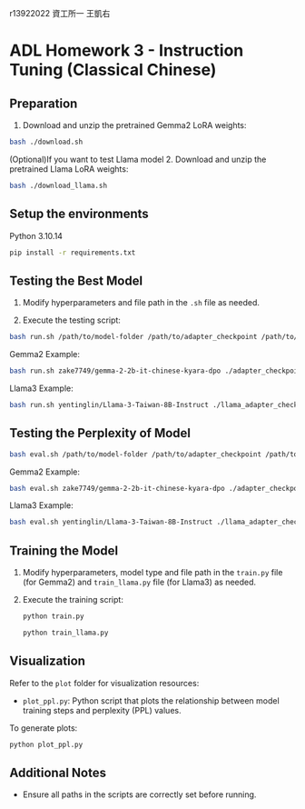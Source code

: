 r13922022 資工所一 王凱右
# ADL Homework 3 - Instruction Tuning (Classical Chinese)

## Preparation
1. Download and unzip the pretrained Gemma2 LoRA weights:
```bash
bash ./download.sh
```

(Optional)If you want to test Llama model
2. Download and unzip the pretrained Llama LoRA weights:
```bash
bash ./download_llama.sh
```

## Setup the environments

Python 3.10.14

```bash
pip install -r requirements.txt
```

## Testing the Best Model

1. Modify hyperparameters and file path in the `.sh` file as needed.


2. Execute the testing script:
```bash
bash run.sh /path/to/model-folder /path/to/adapter_checkpoint /path/to/input /path/to/output
```
Gemma2 Example:
```bash
bash run.sh zake7749/gemma-2-2b-it-chinese-kyara-dpo ./adapter_checkpoint ./data/private_test.json ./prediction.json
```
Llama3 Example:
```bash
bash run.sh yentinglin/Llama-3-Taiwan-8B-Instruct ./llama_adapter_checkpoint ./data/private_test.json ./llama_prediction.json 
```

## Testing the Perplexity of Model

```bash
bash eval.sh /path/to/model-folder /path/to/adapter_checkpoint /path/to/input
```
Gemma2 Example:
```bash
bash eval.sh zake7749/gemma-2-2b-it-chinese-kyara-dpo ./adapter_checkpoint ./data/public_test.json 
```
Llama3 Example:
```bash
bash eval.sh yentinglin/Llama-3-Taiwan-8B-Instruct ./llama_adapter_checkpoint ./data/public_test.json 
```
## Training the Model
1. Modify hyperparameters, model type and file path in the `train.py` file (for Gemma2) and `train_llama.py` file (for Llama3) as needed.

2. Execute the training script:
   ```bash
   python train.py
   ```
   ```bash
   python train_llama.py
   ```
## Visualization

Refer to the `plot` folder for visualization resources:

- `plot_ppl.py`: Python script that plots the relationship between model training steps and perplexity (PPL) values.

To generate plots:
```bash
python plot_ppl.py
```

## Additional Notes
- Ensure all paths in the scripts are correctly set before running.

